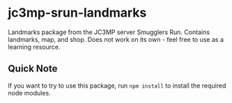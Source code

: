 # jc3mp-srun-landmarks
Landmarks package from the JC3MP server Smugglers Run. Contains landmarks, map, and shop. Does not work on its own - feel free to use as a learning resource.

## Quick Note
If you want to try to use this package, run `npm install` to install the required node modules.